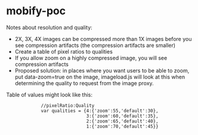 # mobify-poc

Notes about resolution and quality:

* 2X, 3X, 4X images can be compressed more than 1X images before you see compression artifacts (the compression artifacts are smaller)
* Create a table of pixel ratios to qualities
* If you allow zoom on a highly compressed image, you will see compression artifacts
* Proposed solution: in places where you want users to be able to zoom, put data-zoom=true on the image, imageload.js will look at this when determining the quality to request from the image proxy.

Table of values might look like this:

                 //pixelRatio:Quality
                 var qualities = {4:{'zoom':55,'default':30},
                                  3:{'zoom':60,'default':35},
                                  2:{'zoom':65,'default':40},
                                  1:{'zoom':70,'default':45}}


